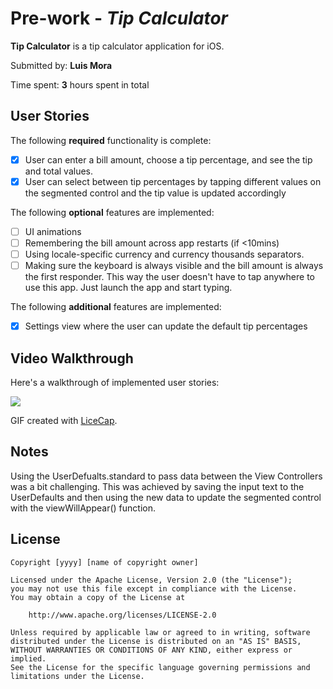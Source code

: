 # Pre-work - *Tip Calculator*

**Tip Calculator** is a tip calculator application for iOS.

Submitted by: **Luis Mora**

Time spent: **3** hours spent in total

## User Stories

The following **required** functionality is complete:

* [X] User can enter a bill amount, choose a tip percentage, and see the tip and total values.
* [X] User can select between tip percentages by tapping different values on the segmented control and the tip value is updated accordingly

The following **optional** features are implemented:

* [ ] UI animations
* [ ] Remembering the bill amount across app restarts (if <10mins)
* [ ] Using locale-specific currency and currency thousands separators.
* [ ] Making sure the keyboard is always visible and the bill amount is always the first responder. This way the user doesn't have to tap anywhere to use this app. Just launch the app and start typing.

The following **additional** features are implemented:

- [X] Settings view where the user can update the default tip percentages

## Video Walkthrough

Here's a walkthrough of implemented user stories:

![](https://i.imgur.com/JuILIAG.gif)


GIF created with [LiceCap](http://www.cockos.com/licecap/).

## Notes

Using the UserDefualts.standard to pass data between the View Controllers was a bit challenging. This was achieved by saving the input text to the UserDefaults and then using the new data to update the segmented control with the viewWillAppear() function.

## License

    Copyright [yyyy] [name of copyright owner]

    Licensed under the Apache License, Version 2.0 (the "License");
    you may not use this file except in compliance with the License.
    You may obtain a copy of the License at

        http://www.apache.org/licenses/LICENSE-2.0

    Unless required by applicable law or agreed to in writing, software
    distributed under the License is distributed on an "AS IS" BASIS,
    WITHOUT WARRANTIES OR CONDITIONS OF ANY KIND, either express or implied.
    See the License for the specific language governing permissions and
    limitations under the License.
